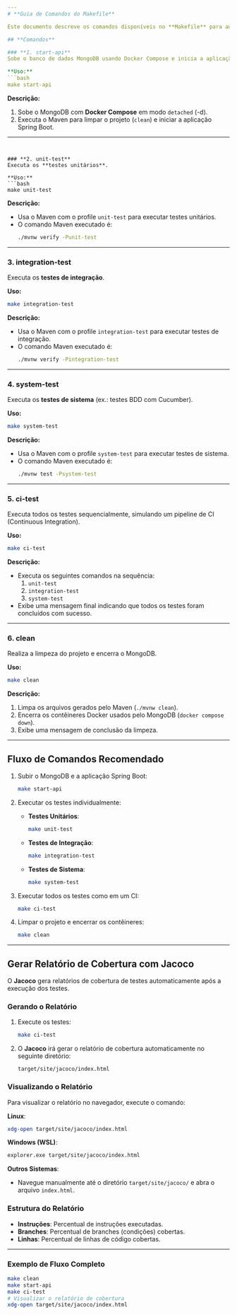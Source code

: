 ```yaml
---
# **Guia de Comandos do Makefile**

Este documento descreve os comandos disponíveis no **Makefile** para automação do projeto.

## **Comandos**

### **1. start-api**
Sobe o banco de dados MongoDB usando Docker Compose e inicia a aplicação Spring Boot.

**Uso:**
```bash
make start-api
```

**Descrição:**
1. Sobe o MongoDB com **Docker Compose** em modo `detached` (-d).
2. Executa o Maven para limpar o projeto (`clean`) e iniciar a aplicação Spring Boot.

---
```


### **2. unit-test**
Executa os **testes unitários**.

**Uso:**
```bash
make unit-test
```

**Descrição:**
- Usa o Maven com o profile `unit-test` para executar testes unitários.
- O comando Maven executado é:  
  ```bash
  ./mvnw verify -Punit-test
  ```

---

### **3. integration-test**
Executa os **testes de integração**.

**Uso:**
```bash
make integration-test
```

**Descrição:**
- Usa o Maven com o profile `integration-test` para executar testes de integração.
- O comando Maven executado é:  
  ```bash
  ./mvnw verify -Pintegration-test
  ```

---

### **4. system-test**
Executa os **testes de sistema** (ex.: testes BDD com Cucumber).

**Uso:**
```bash
make system-test
```

**Descrição:**
- Usa o Maven com o profile `system-test` para executar testes de sistema.
- O comando Maven executado é:  
  ```bash
  ./mvnw test -Psystem-test
  ```

---

### **5. ci-test**
Executa todos os testes sequencialmente, simulando um pipeline de CI (Continuous Integration).

**Uso:**
```bash
make ci-test
```

**Descrição:**
- Executa os seguintes comandos na sequência:
  1. `unit-test`
  2. `integration-test`
  3. `system-test`
- Exibe uma mensagem final indicando que todos os testes foram concluídos com sucesso.

---

### **6. clean**
Realiza a limpeza do projeto e encerra o MongoDB.

**Uso:**
```bash
make clean
```

**Descrição:**
1. Limpa os arquivos gerados pelo Maven (`./mvnw clean`).
2. Encerra os contêineres Docker usados pelo MongoDB (`docker compose down`).
3. Exibe uma mensagem de conclusão da limpeza.

---

## **Fluxo de Comandos Recomendado**

1. Subir o MongoDB e a aplicação Spring Boot:
   ```bash
   make start-api
   ```

2. Executar os testes individualmente:
   - **Testes Unitários**:
     ```bash
     make unit-test
     ```
   - **Testes de Integração**:
     ```bash
     make integration-test
     ```
   - **Testes de Sistema**:
     ```bash
     make system-test
     ```

3. Executar todos os testes como em um CI:
   ```bash
   make ci-test
   ```

4. Limpar o projeto e encerrar os contêineres:
   ```bash
   make clean
   ```

---

## Gerar Relatório de Cobertura com Jacoco

O **Jacoco** gera relatórios de cobertura de testes automaticamente após a execução dos testes.

### Gerando o Relatório
1. Execute os testes:
   ```bash
   make ci-test
   ```
2. O **Jacoco** irá gerar o relatório de cobertura automaticamente no seguinte diretório:
   ```
   target/site/jacoco/index.html
   ```

### Visualizando o Relatório
Para visualizar o relatório no navegador, execute o comando:

**Linux**:
```bash
xdg-open target/site/jacoco/index.html
```

**Windows (WSL)**:
```bash
explorer.exe target/site/jacoco/index.html
```

**Outros Sistemas**:
- Navegue manualmente até o diretório `target/site/jacoco/` e abra o arquivo `index.html`.

### Estrutura do Relatório
- **Instruções**: Percentual de instruções executadas.
- **Branches**: Percentual de branches (condições) cobertas.
- **Linhas**: Percentual de linhas de código cobertas.

---

### Exemplo de Fluxo Completo
```bash
make clean
make start-api
make ci-test
# Visualizar o relatório de cobertura
xdg-open target/site/jacoco/index.html
```
